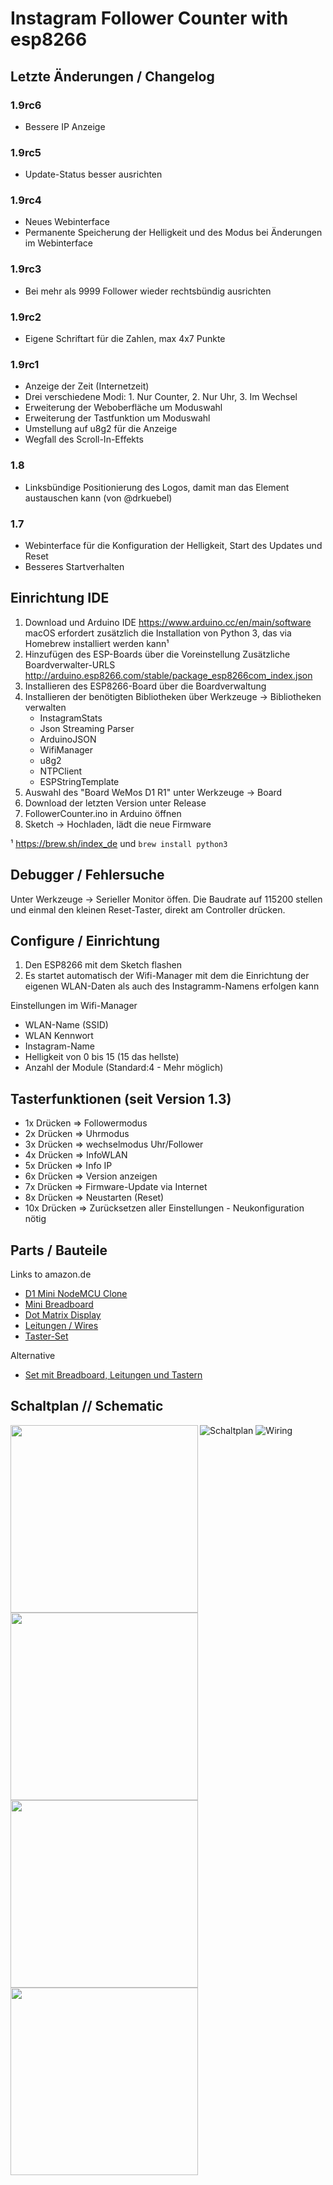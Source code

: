 # Instagram Follower Counter with esp8266

## Letzte Änderungen / Changelog

### 1.9rc6
    
  * Bessere IP Anzeige


### 1.9rc5
    
  * Update-Status besser ausrichten

### 1.9rc4
    
  * Neues Webinterface
  * Permanente Speicherung der Helligkeit und des Modus bei Änderungen im Webinterface

### 1.9rc3 

  * Bei mehr als 9999 Follower wieder rechtsbündig ausrichten 

### 1.9rc2
  
  * Eigene Schriftart für die Zahlen, max 4x7 Punkte 

### 1.9rc1
  
  * Anzeige der Zeit (Internetzeit)
  * Drei verschiedene Modi: 1. Nur Counter, 2. Nur Uhr, 3. Im Wechsel 
  * Erweiterung der Weboberfläche um Moduswahl
  * Erweiterung der Tastfunktion um Moduswahl
  * Umstellung auf u8g2 für die Anzeige
  * Wegfall des Scroll-In-Effekts

### 1.8 

  * Linksbündige Positionierung des Logos, damit man das Element austauschen kann (von @drkuebel)
    
### 1.7
 
 * Webinterface für die Konfiguration der Helligkeit, Start des Updates und Reset
 * Besseres Startverhalten


## Einrichtung IDE 

1. Download und Arduino IDE https://www.arduino.cc/en/main/software
   macOS erfordert zusätzlich die Installation von Python 3, das via Homebrew installiert werden kann¹
2. Hinzufügen des ESP-Boards über die Voreinstellung Zusätzliche Boardverwalter-URLS 
  http://arduino.esp8266.com/stable/package_esp8266com_index.json
3. Installieren des ESP8266-Board über die Boardverwaltung  
4. Installieren der benötigten Bibliotheken über Werkzeuge -> Bibliotheken verwalten
   * InstagramStats
   * Json Streaming Parser 
   * ArduinoJSON
   * WifiManager
   * u8g2
   * NTPClient
   * ESPStringTemplate
5. Auswahl des "Board WeMos D1 R1" unter Werkzeuge -> Board 
6. Download der letzten Version unter Release 
7. FollowerCounter.ino in Arduino öffnen
8. Sketch -> Hochladen, lädt die neue Firmware

¹ https://brew.sh/index_de und ``brew install python3``

## Debugger / Fehlersuche

Unter Werkzeuge -> Serieller Monitor öffen. Die Baudrate auf 115200 stellen und einmal den kleinen Reset-Taster, direkt am Controller drücken. 

## Configure / Einrichtung

1. Den ESP8266 mit dem Sketch flashen
2. Es startet automatisch der Wifi-Manager mit dem die Einrichtung der eigenen WLAN-Daten als auch des Instagramm-Namens erfolgen kann

Einstellungen im Wifi-Manager

* WLAN-Name (SSID)
* WLAN Kennwort 
* Instagram-Name 
* Helligkeit von 0 bis 15 (15 das hellste)
* Anzahl der Module (Standard:4 - Mehr möglich) 

## Tasterfunktionen (seit Version 1.3)

* 1x Drücken => Followermodus 
* 2x Drücken => Uhrmodus
* 3x Drücken => wechselmodus Uhr/Follower
* 4x Drücken => InfoWLAN
* 5x Drücken => Info IP
* 6x Drücken => Version anzeigen
* 7x Drücken => Firmware-Update via Internet
* 8x Drücken => Neustarten (Reset)
* 10x Drücken =>  Zurücksetzen aller Einstellungen - Neukonfiguration nötig

## Parts / Bauteile

Links to amazon.de

* [D1 Mini NodeMCU Clone](https://amzn.to/31fsvza)
* [Mini Breadboard](https://amzn.to/2OiJpYl)
* [Dot Matrix Display](https://amzn.to/2tlg5co)
* [Leitungen / Wires](https://amzn.to/2OhZrSb)
* [Taster-Set](https://amzn.to/2V1nUPH)

Alternative

* [Set mit Breadboard, Leitungen und Tastern](https://amzn.to/2P5Xitb)

## Schaltplan // Schematic

<img align="left" src="https://raw.githubusercontent.com/jegade/esp8266-insta-counter/master/Schaltung/counter-01.jpg" width="300">
<img align="left" src="https://raw.githubusercontent.com/jegade/esp8266-insta-counter/master/Schaltung/counter-02.jpg" width="300">
<img align="left" src="https://raw.githubusercontent.com/jegade/esp8266-insta-counter/master/Schaltung/counter-03.jpg" width="300">
<img align="left" src="https://raw.githubusercontent.com/jegade/esp8266-insta-counter/master/Schaltung/counter-04.jpg" width="300">


 

![Schaltplan](https://raw.githubusercontent.com/jegade/esp8266-insta-counter/master/Schaltung/schematic.png)
![Wiring](https://raw.githubusercontent.com/jegade/esp8266-insta-counter/master/Schaltung/wiring.png)
